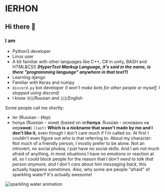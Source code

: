 # IERHON
## Hi there 👋
### I am
- Python3 developer
- Linux user
- A bit familiar with other languages like C++, C# in unity, BASH and HTML&CSS ***(HyperText Markup Language, it's said in the name, is there "programming language" anywhere in that text?)***
- Learning django
- Familiar with Keras and numpy
- `discord.py` bot developer *(I won't make bots for other people or myself, I stopped using discord)*
- I know 🇷🇺Russian and 🇺🇸English

Some people call me shortly: 
- Ier (Russian - Иер)
- honya (Russian - хоня) (based on ier**honya**. Russian - основано на иер**хоня**)
`(last)` **Which is a nickname that wasn't made by me and I don't like it**, even though I don't care much if I'm called so. At first I couldn't even figure out who is that referring to.
About my character: Not much of a friendly person, I mostly prefer to be alone. Not an introvert, no social phobia, I just have no social skills. And I am not much afraid of anything, in most situations I have no emotions or reaction at all, so I could block people for the reason that *I don't need to talk that person anymore, and I don't care about him messaging back*, this actually happens sometimes.
Also, why some are people "afraid" of sparkling water? It's actually awesome!

![sparkling water animation](https://media.tenor.com/Q2m92XARkTwAAAAd/bubbles-my.gif)
